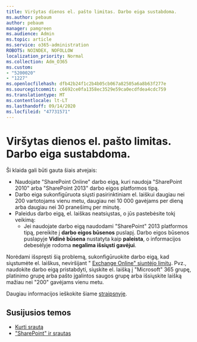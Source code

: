 ```yaml
---
title: Viršytas dienos el. pašto limitas. Darbo eiga sustabdoma.
ms.author: pebaum
author: pebaum
manager: pamgreen
ms.audience: Admin
ms.topic: article
ms.service: o365-administration
ROBOTS: NOINDEX, NOFOLLOW
localization_priority: Normal
ms.collection: Adm_O365
ms.custom:
- "5200020"
- "1227"
ms.openlocfilehash: dfb42b24f1c2b4b05cb067a82505a6a8b63f277e
ms.sourcegitcommit: c6692ce0fa1358ec3529e59ca0ecdfdea4cdc759
ms.translationtype: MT
ms.contentlocale: lt-LT
ms.lasthandoff: 09/14/2020
ms.locfileid: "47731571"
---
```

# <a name="daily-email-limit-exceeded-workflow-is-suspended"></a>Viršytas dienos el. pašto limitas. Darbo eiga sustabdoma.

Ši klaida gali būti gauta šiais atvejais:

- Naudojate "SharePoint Online" darbo eigą, kuri naudoja "SharePoint 2010" arba "SharePoint 2013" darbo eigos platformos tipą.
- Darbo eiga sukonfigūruota siųsti pasirinktiniam el. laiškui daugiau nei 200 vartotojams vienu metu, daugiau nei 10 000 gavėjams per dieną arba daugiau nei 30 pranešimų per minutę.
- Paleidus darbo eigą, el. laiškas neatsiųstas, o jūs pastebėsite tokį veikimą:
    - Jei naudojate darbo eigą naudodami "SharePoint" 2013 platformos tipą, pereikite į **darbo eigos būsenos** puslapį. Darbo eigos būsenos puslapyje **Vidinė būsena** nustatyta kaip **paleista**, o informacijos debesėlyje rodoma **negalima išsiųsti gavėjui**.

Norėdami išspręsti šią problemą, sukonfigūruokite darbo eigą, kad siųstumėte el. laiškus, neviršijant " [Exchange Online" siuntėjo limitų](https://docs.microsoft.com/office365/servicedescriptions/exchange-online-service-description/exchange-online-limits#recipientlimits). Pvz., naudokite darbo eigą pristabdyti, siųskite el. laišką į "Microsoft" 365 grupę, platinimo grupę arba pašto įgalintos saugos grupę arba išsiųskite laišką mažiau nei "200" gavėjams vienu metu.


Daugiau informacijos ieškokite šiame [straipsnyje](https://support.microsoft.com/help/3150442/daily-email-limit-has-exceeded-and-your-workflow-has-been-suspended-or).

## <a name="related-topics"></a>Susijusios temos
- [Kurti srautą](https://support.office.com/article/Create-a-flow-for-a-list-or-library-in-SharePoint-Online-or-OneDrive-for-Business-a9c3e03b-0654-46af-a254-20252e580d01) 
- ["SharePoint" ir srautas](https://flow.microsoft.com/blog/sharepoint-and-flow/) 